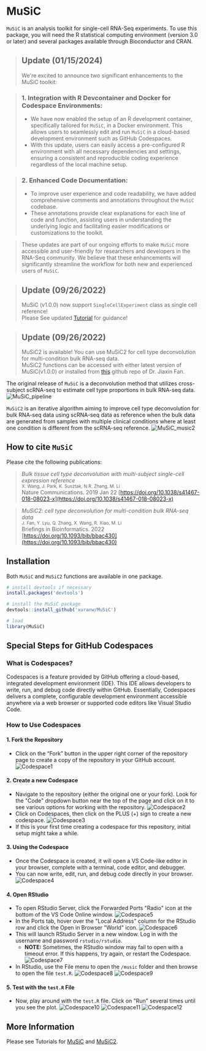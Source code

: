 MuSiC
=============================================
`MuSiC` is an analysis toolkit for single-cell RNA-Seq experiments. To use this package, you will need the R statistical computing environment (version 3.0 or later) and several packages available through Bioconductor and CRAN.

> ## Update (01/15/2024)
> We're excited to announce two significant enhancements to the MuSiC toolkit:

> ### 1. Integration with R Devcontainer and Docker for Codespace Environments:
> - We have now enabled the setup of an R development container, specifically tailored for `MuSiC`, in a Docker environment. This allows users to seamlessly edit and run `MuSiC` in a cloud-based development environment such as GitHub Codespaces.
> - With this update, users can easily access a pre-configured R environment with all necessary dependencies and settings, ensuring a consistent and reproducible coding experience regardless of the local machine setup.

> ### 2. Enhanced Code Documentation:
> - To improve user experience and code readability, we have added comprehensive comments and annotations throughout the `MuSiC` codebase.
> - These annotations provide clear explanations for each line of code and function, assisting users in understanding the underlying logic and facilitating easier modifications or customizations to the toolkit.

> These updates are part of our ongoing efforts to make `MuSiC` more accessible and user-friendly for researchers and developers in the RNA-Seq community. We believe that these enhancements will significantly streamline the workflow for both new and experienced users of `MuSiC`.

> ## Update (09/26/2022)
>  MuSiC (v1.0.0) now support `SingleCellExperiment` class as single cell reference!<br />
> Please See updated [Tutorial](http://xuranw.github.io/MuSiC/articles/MuSiC.html) for guidance!

> ## Update (09/26/2022)
> MuSiC2 is available! You can use MuSiC2 for cell type deconvolution for multi-condition bulk RNA-seq data. <br />
> MuSiC2 functions can be accessed with either latest version of MuSiC(v1.0.0) or installed from [this](https://github.com/Jiaxin-Fan/MuSiC2) github repo of Dr. Jiaxin Fan.

The original release of `MuSiC` is a deconvolution method that utilizes cross-subject scRNA-seq to estimate cell type proportions in bulk RNA-seq data.
![MuSiC\_pipeline](images/FigureMethod.jpg)

`MuSiC2` is an iterative algorithm aiming to improve cell type deconvolution for bulk RNA-seq data using scRNA-seq data as reference when the bulk data are generated from samples with multiple clinical conditions where at least one condition is different from the scRNA-seq reference.
![MuSiC\_music2](images/MuSiC2.jpg)


How to cite `MuSiC`
-------------------
Please cite the following publications:

> *Bulk tissue cell type deconvolution with multi-subject single-cell expression reference*<br />
> <small>X. Wang, J. Park, K. Susztak, N.R. Zhang, M. Li<br /></small>
> Nature Communications. 2019 Jan 22 [https://doi.org/10.1038/s41467-018-08023-x](https://doi.org/10.1038/s41467-018-08023-x) 

> *MuSiC2: cell type deconvolution for multi-condition bulk RNA-seq data*<br />
> <small>J. Fan, Y. Lyu, Q. Zhang, X. Wang, R. Xiao, M. Li<br /></small>
> Briefings in Bioinformatics. 2022 [https://doi.org/10.1093/bib/bbac430](https://doi.org/10.1093/bib/bbac430)


Installation
------------
Both `MuSiC` and `MuSiC2` functions are available in one package.
``` r
# install devtools if necessary
install.packages('devtools')

# install the MuSiC package
devtools::install_github('xuranw/MuSiC')

# load
library(MuSiC)
```
## Special Steps for GitHub Codespaces
### What is Codespaces?
Codespaces is a feature provided by GitHub offering a cloud-based, integrated development environment (IDE). This IDE allows developers to write, run, and debug code directly within GitHub. Essentially, Codespaces delivers a complete, configurable development environment accessible anywhere via a web browser or supported code editors like Visual Studio Code.

### How to Use Codespaces

#### 1. Fork the Repository
- Click on the “Fork” button in the upper right corner of the repository page to create a copy of the repository in your GitHub account.
![Codespace1](images/Codespace/1.png)

#### 2. Create a new Codespace
- Navigate to the repository (either the original one or your fork). Look for the "Code" dropdown button near the top of the page and click on it to see various options for working with the repository.
![Codespace2](images/Codespace/2.png)
- Click on Codespaces, then click on the PLUS (+) sign to create a new codespace.
![Codespace3](images/Codespace/3.png)
- If this is your first time creating a codespace for this repository, initial setup might take a while.

#### 3. Using the Codespace
- Once the Codespace is created, it will open a VS Code-like editor in your browser, complete with a terminal, code editor, and debugger.
- You can now write, edit, run, and debug code directly in your browser.
![Codespace4](images/Codespace/4.png)

#### 4. Open RStudio
- To open RStudio Server, click the Forwarded Ports "Radio" icon at the bottom of the VS Code Online window.
![Codespace5](images/Codespace/5.png)
- In the Ports tab, hover over the "Local Address" column for the RStudio row and click the Open in Browser "World" icon.
![Codespace6](images/Codespace/6.png)
- This will launch RStudio Server in a new window. Log in with the username and password `rstudio/rstudio`.
  - **NOTE:** Sometimes, the RStudio window may fail to open with a timeout error. If this happens, try again, or restart the Codespace.
![Codespace7](images/Codespace/7.png)
- In RStudio, use the File menu to open the `/music` folder and then browse to open the file `test.R`.
![Codespace8](images/Codespace/8.png)
![Codespace9](images/Codespace/9.png)

#### 5. Test with the `test.R` File
- Now, play around with the `test.R` file. Click on "Run" several times until you see the plot.
![Codespace10](images/Codespace/10.png)
![Codespace11](images/Codespace/11.png)
![Codespace12](images/Codespace/12.png)

More Information
-----------------
Please see Tutorials for [MuSiC](http://xuranw.github.io/MuSiC/articles/MuSiC.html) and [MuSiC2](http://xuranw.github.io/MuSiC/articles/pages/MuSiC2.html).
